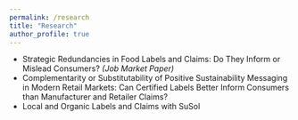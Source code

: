 ```yaml
---
permalink: /research
title: "Research"
author_profile: true
---
```


* Strategic Redundancies in Food Labels and Claims: Do They Inform or Mislead Consumers? *(Job Market Paper)*
* Complementarity or Substitutability of Positive Sustainability Messaging in Modern Retail Markets: Can Certified Labels Better Inform Consumers than Manufacturer and Retailer Claims?
* Local and Organic Labels and Claims with SuSol
